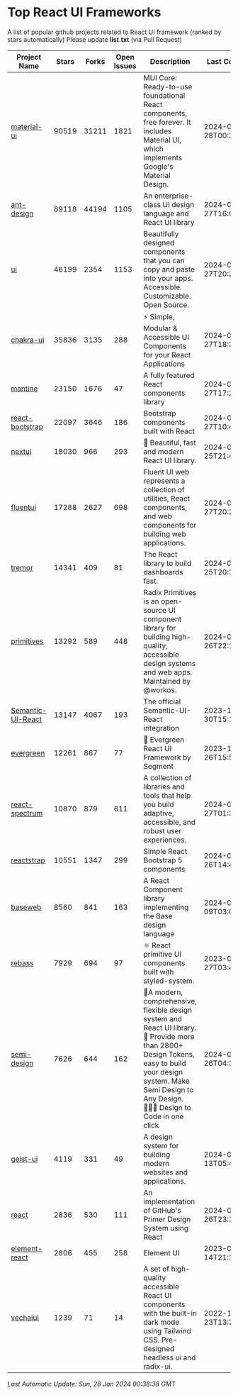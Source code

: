 # Top React UI Frameworks

A list of popular github projects related to React UI framework (ranked by stars automatically)
Please update **list.txt** (via Pull Request)

| Project Name | Stars | Forks | Open Issues | Description | Last Commit |
| ------------ | ----- | ----- | ----------- | ----------- | ----------- |
| [material-ui](https://github.com/mui/material-ui) |90519|31211|1821|MUI Core: Ready-to-use foundational React components, free forever. It includes Material UI, which implements Google&#39;s Material Design.|2024-01-28T00:37:57Z|
| [ant-design](https://github.com/ant-design/ant-design) |89118|44194|1105|An enterprise-class UI design language and React UI library|2024-01-27T16:00:27Z|
| [ui](https://github.com/shadcn-ui/ui) |46199|2354|1153|Beautifully designed components that you can copy and paste into your apps. Accessible. Customizable. Open Source.|2024-01-27T20:25:35Z|
| [chakra-ui](https://github.com/chakra-ui/chakra-ui) |35836|3135|288|⚡️ Simple, Modular &amp; Accessible UI Components for your React Applications|2024-01-27T18:39:04Z|
| [mantine](https://github.com/mantinedev/mantine) |23150|1676|47|A fully featured React components library|2024-01-27T17:22:40Z|
| [react-bootstrap](https://github.com/react-bootstrap/react-bootstrap) |22097|3646|186|Bootstrap components built with React|2024-01-27T10:42:57Z|
| [nextui](https://github.com/nextui-org/nextui) |18030|966|293|🚀   Beautiful, fast and modern React UI library.|2024-01-25T21:45:48Z|
| [fluentui](https://github.com/microsoft/fluentui) |17288|2627|698|Fluent UI web represents a collection of utilities, React components, and web components for building web applications.|2024-01-27T20:23:18Z|
| [tremor](https://github.com/tremorlabs/tremor) |14341|409|81|The React library to build dashboards fast.|2024-01-25T20:38:59Z|
| [primitives](https://github.com/radix-ui/primitives) |13292|589|448|Radix Primitives is an open-source UI component library for building high-quality, accessible design systems and web apps. Maintained by @workos.|2024-01-26T22:14:26Z|
| [Semantic-UI-React](https://github.com/Semantic-Org/Semantic-UI-React) |13147|4067|193|The official Semantic-UI-React integration|2023-12-30T15:12:33Z|
| [evergreen](https://github.com/segmentio/evergreen) |12261|867|77|🌲 Evergreen React UI Framework by Segment|2023-12-26T15:50:08Z|
| [react-spectrum](https://github.com/adobe/react-spectrum) |10870|879|611|A collection of libraries and tools that help you build adaptive, accessible, and robust user experiences.|2024-01-27T01:31:34Z|
| [reactstrap](https://github.com/reactstrap/reactstrap) |10551|1347|299|Simple React Bootstrap 5 components|2024-01-26T14:49:32Z|
| [baseweb](https://github.com/uber/baseweb) |8560|841|163|A React Component library implementing the Base design language|2024-01-09T03:03:22Z|
| [rebass](https://github.com/rebassjs/rebass) |7929|694|97|:atom_symbol: React primitive UI components built with styled-system.|2023-07-27T03:42:53Z|
| [semi-design](https://github.com/DouyinFE/semi-design) |7626|644|162|🚀A modern, comprehensive, flexible design system and React UI library. 🎨 Provide more than 2800+ Design Tokens, easy to build your design system. Make Semi Design to Any Design.  🧑🏻‍💻 Design to Code in one click |2024-01-26T04:32:04Z|
| [geist-ui](https://github.com/geist-org/geist-ui) |4119|331|49|A design system for building modern websites and applications.|2024-01-13T05:49:45Z|
| [react](https://github.com/primer/react) |2836|530|111|An implementation of GitHub&#39;s Primer Design System using React|2024-01-26T23:36:43Z|
| [element-react](https://github.com/ElemeFE/element-react) |2806|455|258|Element UI|2023-01-14T21:13:08Z|
| [vechaiui](https://github.com/vechai/vechaiui) |1239|71|14|A set of high-quality accessible React UI components with the built-in dark mode using Tailwind CSS. Pre-designed headless ui and radix-ui.|2022-12-23T13:29:41Z|

*Last Automatic Update: Sun, 28 Jan 2024 00:38:38 GMT*